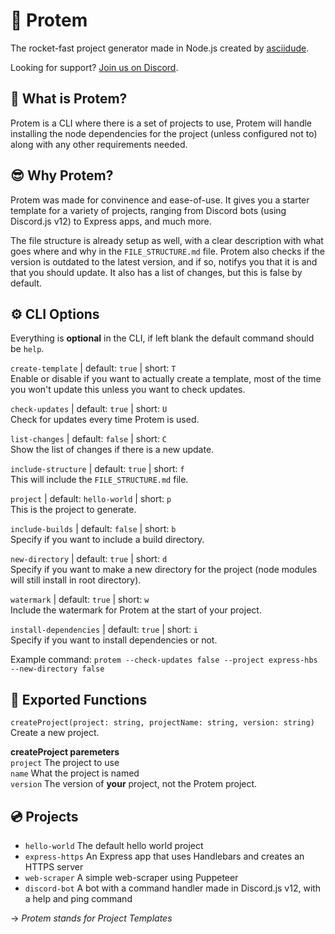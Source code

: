 # :rocket: Protem

The rocket-fast project generator made in Node.js created by [asciidude](https://www.github.com/asciidude).

Looking for support? [Join us on Discord](https://discord.gg/NBxHE5UyTD).

## :thinking:  What is Protem?
Protem is a CLI where there is a set of projects to use, Protem will handle installing the node dependencies for the project (unless configured not to) along with any other requirements needed.

## :sunglasses: Why Protem?
Protem was made for convinence and ease-of-use. It gives you a starter template for a variety of projects, ranging from Discord bots (using Discord.js v12) to Express apps, and much more.

The file structure is already setup as well, with a clear description with what goes where and why in the `FILE_STRUCTURE.md` file. Protem also checks if the version is outdated to the latest version, and if so, notifys you that it is and that you should update. It also has a list of changes, but this is false by default.

## :gear: CLI Options
Everything is <b>optional</b> in the CLI, if left blank the default command should be `help`.

`create-template` | default: `true` | short: `T`\
Enable or disable if you want to actually create a template, most of the time you won't update this unless you want to check updates.

`check-updates` | default: `true` | short: `U`\
Check for updates every time Protem is used.

`list-changes` | default: `false` | short: `C`\
Show the list of changes if there is a new update.

`include-structure` | default: `true` | short: `f`\
This will include the `FILE_STRUCTURE.md` file.

`project` | default: `hello-world` | short: `p`\
This is the project to generate.

`include-builds` | default: `false` | short: `b`\
Specify if you want to include a build directory.

`new-directory` | default: `true` | short: `d`\
Specify if you want to make a new directory for the project (node modules will still install in root directory).

`watermark` | default: `true` | short: `w`\
Include the watermark for Protem at the start of your project.

`install-dependencies` | default: `true` | short: `i`\
Specify if you want to install dependencies or not.

Example command: `protem --check-updates false --project express-hbs --new-directory false`

## :robot: Exported Functions
`createProject(project: string, projectName: string, version: string)` Create a new project.

<b>createProject paremeters</b>\
`project` The project to use\
`name` What the project is named\
`version` The version of <b>your</b> project, not the Protem project.

## :cd: Projects

* `hello-world` The default hello world project
* `express-https` An Express app that uses Handlebars and creates an HTTPS server
* `web-scraper` A simple web-scraper using Puppeteer
* `discord-bot` A bot with a command handler made in Discord.js v12, with a help and ping command

-> <i>Protem stands for Project Templates</i>